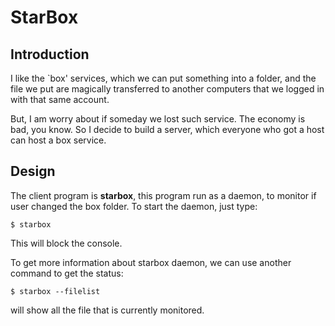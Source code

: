 # StarBox

## Introduction

I like the `box' services, which we can put something into a folder, and
the file we put are magically transferred to another computers that we
logged in with that same account.

But, I am worry about if someday we lost such service. The economy is bad,
you know. So I decide to build a server, which everyone who got a host
can host a box service.

## Design

The client program is __starbox__, this program run as a daemon, to monitor
if user changed the box folder. To start the daemon, just type:

    $ starbox

This will block the console.

To get more information about starbox daemon, we can use another command to
get the status:

    $ starbox --filelist

will show all the file that is currently monitored.

